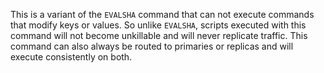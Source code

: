 This is a variant of the `EVALSHA` command that can not execute commands that modify keys or values. So unlike `EVALSHA`, scripts executed with this command will not become unkillable and will never replicate traffic. This command can also always be routed to primaries or replicas and will execute consistently on both.
